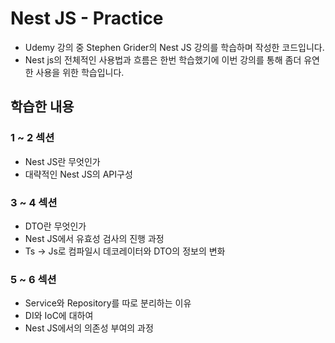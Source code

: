 # Nest JS - Practice
* Udemy 강의 중 Stephen Grider의 Nest JS 강의를 학습하며 작성한 코드입니다.
* Nest js의 전체적인 사용법과 흐름은 한번 학습했기에 이번 강의를 통해 좀더 유연한 사용을 위한 학습입니다.

## 학습한 내용

### 1 ~ 2 섹션
* Nest JS란 무엇인가
* 대략적인 Nest JS의 API구성

### 3 ~ 4 섹션
* DTO란 무엇인가
* Nest JS에서 유효성 검사의 진행 과정
* Ts -> Js로 컴파일시 데코레이터와 DTO의 정보의 변화

### 5 ~ 6 섹션
* Service와 Repository를 따로 분리하는 이유
* DI와 IoC에 대하여
* Nest JS에서의 의존성 부여의 과정